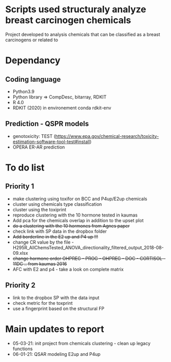 # Scripts used structuraly analyze breast carcinogen chemicals
Project developed to analysis chemicals that can be classified as a breast carcinogens or related to 

# Dependancy
## Coding language 
- Python3.9
- Python library => CompDesc, bitarray, RDKIT
- R 4.0
- RDKIT (2020) in environement conda rdkit-env

## Prediction - QSPR models 
- genotoxicity: TEST (https://www.epa.gov/chemical-research/toxicity-estimation-software-tool-test#install)
- OPERA ER-AR prediction

# To do list
## Priority 1
- make clustering using toxifor on BCC and P4up/E2up chemicals
- cluster using chemicals type classification 
- cluster using the toxiprint
- reproduce clustering with the 10 hormone tested in kaumas
- Add pca for the chemicals overlap in addition to the upset plot
- ~~do a clustering with the 10 hormones from Agnes paper~~
- check link with SP data in the dropbox folder
- ~~Add borderline in the E2 up and P4 up !!!~~
- change CR value by the file - H295R_AllChemsTested_ANOVA_directionality_filtered_output_2018-08-09.xlsx
- ~~change hormone order OHPREG - PROG - OHPREG - DOC - CORTISOL - 11DC .. from kaumas 2016~~
- AFC with E2 and p4 - take a look on complete matrix

## Priority 2
- link to the dropbox SP with the data input
- check metric for the toxprint
- use a fingerprint based on the structural FP

# Main updates to report
- 05-03-21: init project from chemicals clustering - clean up legacy functions 
- 06-01-21: QSAR modeling E2up and P4up
